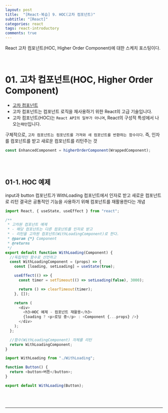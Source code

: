 ```yaml
---
layout: post
title:  "[React-복습] 9. HOC(고차 컴포넌트)"
subtitle: "[React]"
categories: react
tags: react-introductory
comments: true
---
```


React 고차 컴포넌트(HOC, Higher Order Component)에 대한 스케치 포스팅이다.

<br>


# 01. 고차 컴포넌트(HOC, Higher Order Component)

- [고차 컴포넌트](https://ko.reactjs.org/docs/higher-order-components.html)
- 고차 컴포넌트는 컴포넌트 로직을 재사용하기 위한 React의 고급 기술입니다. 
- 고차 컴포넌트(HOC)는 `React API의 일부가 아니며`, React의 구성적 특성에서 나오는`패턴`입니다.

구체적으로, `고차 컴포넌트는 컴포넌트를 가져와 새 컴포넌트를 반환하는 함수이다`. 즉, 인자를 컴포넌트를 받고 새로운 컴포넌트를 리턴주는 것

```js
const EnhancedComponent = higherOrderComponent(WrappedComponent);
```

<br><br>


## 01-1. HOC 예제

input과 button 컴포넌트가 WithLoading 컴포넌트에서 인자로 받고 새로운 컴포넌트로 리턴
결국은 공통적인 기능을 사용하기 위해 컴포넌트를 재활용한다는 개념

```js
import React, { useState, useEffect } from "react";

/**
 * 고차원 컴포넌트 예제
 * - 해당 컴포넌트는 다른 컴포넌트를 인자로 받고
 * - 리턴을 고차원 컴포넌트(WithLoadingComponent)로 한다.
 * @param {*} Component
 * @returns
 */
export default function WithLoading(Component) {
  //독립적인 함수로 선언하고
  const WithLoadingComponent = (props) => {
    const [loading, setLoading] = useState(true);

    useEffect(() => {
      const timer = setTimeout(() => setLoading(false), 3000);

      return () => clearTimeout(timer);
    }, []);

    return (
      <div>
        <h3>HOC 예제 - 컴포넌트 재활용</h3>
        {loading ? <p>로딩 중</p> : <Component {...props} />}
      </div>
    );
  };

  //함수(WithLoadingComponent) 자체를 리턴
  return WithLoadingComponent;
}
```

```js
import WithLoading from "./WithLoading";

function Button() {
  return <button>버튼</button>;
}

export default WithLoading(Button);
```

<br><br>


---